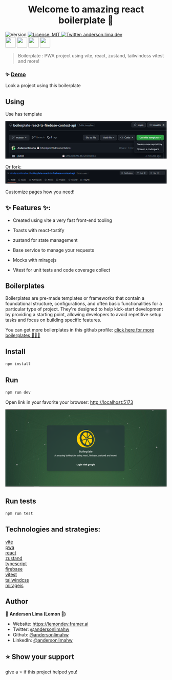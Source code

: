 <h1 align="center">Welcome to amazing react boilerplate 👋</h1>
<p>
  <img alt="Version" src="https://img.shields.io/badge/version-1.0.0-blue.svg?cacheSeconds=2592000" />

  <a href="#" target="_blank">
    <img alt="License: MIT" src="https://img.shields.io/badge/License-MIT-yellow.svg" />
  </a>

  <a href="https://twitter.com/anderson.lima.dev" target="_blank">
    <img alt="Twitter: anderson.lima.dev" src="https://img.shields.io/twitter/follow/andersonlimahw.svg?style=social" />
  </a>

  <br />
  <img
   height="32"
   width="32"
   src="https://cdn.jsdelivr.net/npm/simple-icons@v9/icons/vite.svg"
 />
 <img
   height="32"
   width="32"
   src="https://cdn.jsdelivr.net/npm/simple-icons@v9/icons/react.svg"
 />
 <img
   height="32"
   width="32"
   src="https://cdn.jsdelivr.net/npm/simple-icons@v9/icons/typescript.svg"
 />
 <img
   height="32"
   width="32"
   src="https://cdn.jsdelivr.net/npm/simple-icons@v9/icons/tailwindcss.svg"
 />


> Boilerplate : PWA project using vite, react, zustand, tailwindcss vitest and more!


### ✨ [Demo](https://lemon-firebase-chat-sample.vercel.app)

Look a project using this boilerplate

## Using

Use has template

![using-template](./public/demo/using-template.png)


Or fork:
![using-template](./public/demo/using-fork.png)


Customize pages how you need!

## ✨ Features ✨:

* Created using vite a very fast front-end tooling 

* Toasts with  react-tostify

* zustand for state management

* Base service to manage your requests
* Mocks with miragejs
* Vitest for unit tests and code coverage collect


## Boilerplates
Boilerplates are pre-made templates or frameworks that contain a foundational structure, configurations, and often basic functionalities for a particular type of project. They're designed to help kick-start development by providing a starting point, allowing developers to avoid repetitive setup tasks and focus on building specific features.

You can get more boilerplates in this github profile:
[click here for more boilerplates 👩🏾‍🎤](https://github.com/Andersonlimahw?tab=repositories&q=boiler&type=&language=&sort=)

## Install

```sh
npm install
```

## Run

```sh
npm run dev

```

Open link in your favorite your browser:
[http://localhost:5173](http://localhost:5173/)

![](./public/demo/demo-home.png)


## Run tests

```sh
npm run test
```

## Technologies and strategies:
[vite](https://vitejs.dev/) <br />
[pwa](https://developer.mozilla.org/en-US/docs/Web/Progressive_web_apps) <br />
[react](https://react.dev/learn) <br />
[zustand](https://github.com/pmndrs/zustand) <br />
[typescript](https://www.typescriptlang.org/docs/) <br />
[firebase](https://firebase.google.com/docs) <br />
[vitest](https://vitest.dev/) <br />
[tailwindcss](https://tailwindcss.com/docs/animation) <br />
[miragejs](https://miragejs.com/)<br />

## Author

👤 **Anderson Lima (Lemon 🍋)**

- Website: https://lemondev.framer.ai
- Twitter: [@andersonlimahw](https://twitter.com/andersonlimahw)
- Github: [@andersonlimahw](https://github.com/andersonlimahw)
- LinkedIn: [@andersonlimahw](https://linkedin.com/in/andersonlimahw)

## ⭐ Show your support
give a ⭐ if this project helped you!